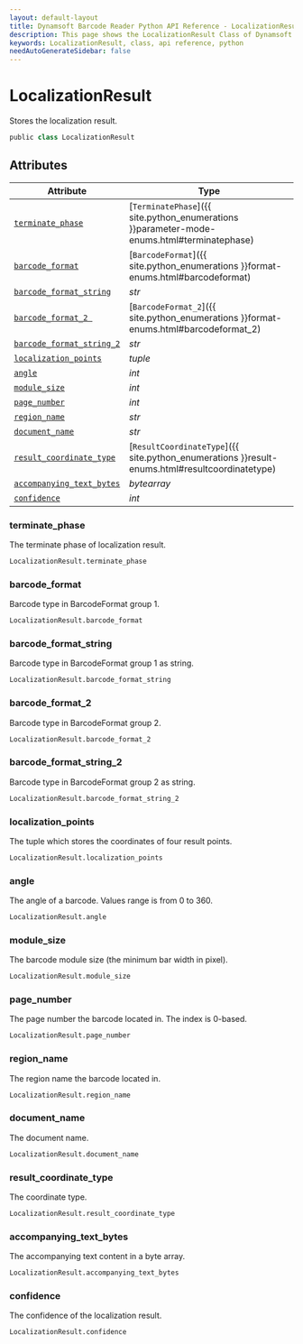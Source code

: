 ```yaml
---
layout: default-layout
title: Dynamsoft Barcode Reader Python API Reference - LocalizationResult Class
description: This page shows the LocalizationResult Class of Dynamsoft Barcode Reader for Python SDK.
keywords: LocalizationResult, class, api reference, python
needAutoGenerateSidebar: false
---
```



# LocalizationResult
Stores the localization result.

```python
public class LocalizationResult
```  
  
  

## Attributes
  
| Attribute | Type |
|---------- | ---- |
| [`terminate_phase`](#terminate_phase) | [`TerminatePhase`]({{ site.python_enumerations }}parameter-mode-enums.html#terminatephase) |
| [`barcode_format`](#barcode_format) | [`BarcodeFormat`]({{ site.python_enumerations }}format-enums.html#barcodeformat) |
| [`barcode_format_string`](#barcode_format_string) | *str* |
| [`barcode_format_2 `](#barcode_format_2 ) | [`BarcodeFormat_2`]({{ site.python_enumerations }}format-enums.html#barcodeformat_2) |
| [`barcode_format_string_2`](#barcode_format_string_2) | *str* |
| [`localization_points`](#localization_points) | *tuple* |
| [`angle`](#angle) | *int* |
| [`module_size`](#module_size) | *int* |
| [`page_number`](#page_number) | *int* |
| [`region_name`](#region_name) | *str* |
| [`document_name`](#document_name)| *str* |
| [`result_coordinate_type`](#result_coordinate_type) | [`ResultCoordinateType`]({{ site.python_enumerations }}result-enums.html#resultcoordinatetype) |
| [`accompanying_text_bytes`](#accompanying_text_bytes) | *bytearray* |
| [`confidence`](#confidence) | *int* |


### terminate_phase
The terminate phase of localization result.

```python
LocalizationResult.terminate_phase
```

### barcode_format
Barcode type in BarcodeFormat group 1.

```python
LocalizationResult.barcode_format
```

### barcode_format_string
Barcode type in BarcodeFormat group 1 as string.

```python
LocalizationResult.barcode_format_string
```

### barcode_format_2
Barcode type in BarcodeFormat group 2.

```python
LocalizationResult.barcode_format_2
```

### barcode_format_string_2
Barcode type in BarcodeFormat group 2 as string.

```python
LocalizationResult.barcode_format_string_2
```

### localization_points
The tuple which stores the coordinates of four result points. 

```python
LocalizationResult.localization_points
```

### angle
The angle of a barcode. Values range is from 0 to 360.

```python
LocalizationResult.angle
```

### module_size
The barcode module size (the minimum bar width in pixel).

```python
LocalizationResult.module_size
```

### page_number
The page number the barcode located in. The index is 0-based.

```python
LocalizationResult.page_number
```

### region_name
The region name the barcode located in.

```python
LocalizationResult.region_name
```

### document_name
The document name.

```python
LocalizationResult.document_name
```

### result_coordinate_type
The coordinate type.

```python
LocalizationResult.result_coordinate_type
```

### accompanying_text_bytes
The accompanying text content in a byte array.

```python
LocalizationResult.accompanying_text_bytes
```

### confidence
The confidence of the localization result.

```python
LocalizationResult.confidence
```
